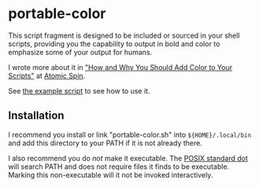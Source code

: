 # portable-color

This script fragment is designed to be included or sourced in your shell scripts, providing you the capability to output in bold and color to emphasize some of your output for humans.

I wrote more about it in ["How and Why You Should Add Color to Your Scripts"](https://spin.atomicobject.com/2023/05/25/color-scripts/) at [Atomic Spin](https://spin.atomicobject.com/).

See [the example script](./example) to see how to use it.

## Installation

I recommend you install or link "portable-color.sh" into `${HOME}/.local/bin` and add this directory to your PATH if it is not already there.

I also recommend you do _not_ make it executable. The [POSIX standard dot](https://pubs.opengroup.org/onlinepubs/9699919799/utilities/V3_chap02.html#dot) will search PATH and does not require files it finds to be executable. Marking this non-executable will it not be invoked interactively.
